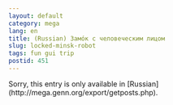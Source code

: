 ```yaml
---
layout: default
category: mega
lang: en
title: (Russian) Замóк с человеческим лицом
slug: locked-minsk-robot
tags: fun gui trip 
postid: 451
---
```

<p>Sorry, this entry is only available in [Russian](http://mega.genn.org/export/getposts.php).</p>